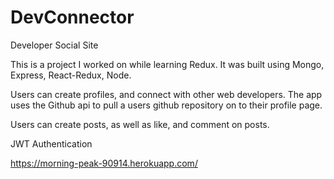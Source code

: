 # DevConnector
Developer Social Site

This is a project I worked on while learning Redux. It was built using Mongo, Express, React-Redux, Node.

Users can create profiles, and connect with other web developers. The app uses the Github api to pull a users 
github repository on to their profile page. 

Users can create posts, as well as like, and comment on posts.

JWT Authentication

https://morning-peak-90914.herokuapp.com/ 
